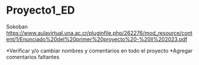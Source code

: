 # Proyecto1_ED
Sokoban
https://www.aulavirtual.una.ac.cr/pluginfile.php/262276/mod_resource/content/1/Enunciado%20del%20primer%20proyecto%20-%20II%202023.pdf

*Verificar y/o cambiar nombres y comentarios en todo el proyecto
*Agregar comentarios faltantes
